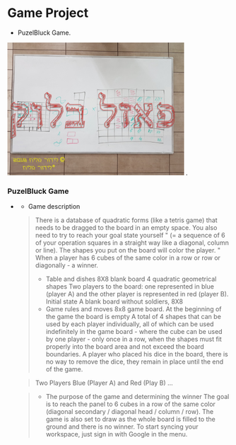 # Game Project 
- PuzelBluck Game.

<img src="https://github.com/lidormalicb/My-Projects/blob/main/puzelBluck/Splash.png?raw=true" width="400"> .
### PuzelBluck Game

- -  Game description
	> There is a database of quadratic forms (like a tetris game) that needs to be dragged to the board in an empty space.
You also need to try to reach your goal state yourself "
(= a sequence of 6 of your operation squares in a straight way like a diagonal, column or line).
The shapes you put on the board will color the player. "
When a player has 6 cubes of the same color in a row or row or diagonally - a winner.
	>- Table and dishes
8X8 blank board
4 quadratic geometrical shapes
Two players to the board: one represented in blue (player A) and the other player is represented in red (player B).
Initial state
A blank board without soldiers, 8X8
	>- Game rules and moves
8x8 game board. At the beginning of the game the board is empty
A total of 4 shapes that can be used by each player individually, all of which can be used indefinitely
in the game board - where the cube can be used by one player - only once in a row, when the shapes must fit properly
into the board area and not exceed the board boundaries.
A player who placed his dice in the board, there is no way to remove the dice, they remain in place until the end of the game.

	>Two Players Blue (Player A) and Red (Play B) ...

	>- The purpose of the game and determining the winner
The goal is to reach the panel to 6 cubes in a row of the same color (diagonal secondary / diagonal head / column / row).
The game is also set to draw as the whole board is filled to the ground and there is no winner. To start syncing your workspace, just sign in with Google in the menu.

